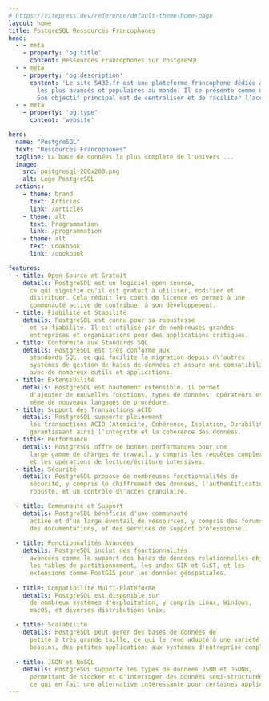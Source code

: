 ```yaml
---
# https://vitepress.dev/reference/default-theme-home-page
layout: home
title: PostgreSQL Ressources Francophones
head:
  - - meta
    - property: 'og:title'
      content: Ressources Francophones sur PostgreSQL
  - - meta      
    - property: 'og:description'
      content: 'Le site 5432.fr est une plateforme francophone dédiée à PostgreSQL, l’un des systèmes de gestion de bases de données relationnelles 
        les plus avancés et populaires au monde. Il se présente comme un "regroupement de ressources disponibles en français autour de PostgreSQL. 
        Son objectif principal est de centraliser et de faciliter l’accès à des informations, documentations, tutoriels, articles et autres ressources utiles pour les utilisateurs, administrateurs et développeurs francophones travaillant avec PostgreSQL'
  - - meta      
    - property: 'og:type'
      content: 'website'

hero:
  name: "PostgreSQL"
  text: "Ressources Francophones"
  tagline: La base de données la plus complète de l'univers ...
  image: 
    src: postgresql-200x200.png
    alt: Logo PostgreSQL
  actions:
    - theme: brand
      text: Articles
      link: /articles
    - theme: alt
      text: Programmation
      link: /programmation
    - theme: alt
      text: Cookbook
      link: /cookbook      

features:
  - title: Open Source et Gratuit
    details: PostgreSQL est un logiciel open source,
      ce qui signifie qu'il est gratuit à utiliser, modifier et
      distribuer. Cela réduit les coûts de licence et permet à une
      communauté active de contribuer à son développement.
  - title: Fiabilité et Stabilité
    details: PostgreSQL est connu pour sa robustesse
      et sa fiabilité. Il est utilisé par de nombreuses grandes
      entreprises et organisations pour des applications critiques.
  - title: Conformité aux Standards SQL
    details: PostgreSQL est très conforme aux
      standards SQL, ce qui facilite la migration depuis d\'autres
      systèmes de gestion de bases de données et assure une compatibilité
      avec de nombreux outils et applications.
  - title: Extensibilité 
    details: PostgreSQL est hautement extensible. Il permet
      d'ajouter de nouvelles fonctions, types de données, opérateurs et
      même de nouveaux langages de procédure.    
  - title: Support des Transactions ACID
    details: PostgreSQL supporte pleinement
      les transactions ACID (Atomicité, Cohérence, Isolation, Durabilité),
      garantissant ainsi l'intégrité et la cohérence des données.   
  - title: Performance
    details: PostgreSQL offre de bonnes performances pour une
      large gamme de charges de travail, y compris les requêtes complexes
      et les opérations de lecture/écriture intensives.
  - title: Sécurité
    details: PostgreSQL propose de nombreuses fonctionnalités de
      sécurité, y compris le chiffrement des données, l'authentification
      robuste, et un contrôle d\'accès granulaire.

  - title: Communauté et Support
    details: PostgreSQL bénéficie d'une communauté
      active et d'un large éventail de ressources, y compris des forums,
      des documentations, et des services de support professionnel.
    
  - title: Fonctionnalités Avancées
    details: PostgreSQL inclut des fonctionnalités
      avancées comme le support des bases de données relationnelles-objet,
      les tables de partitionnement, les index GIN et GiST, et les
      extensions comme PostGIS pour les données géospatiales.
    
  - title: Compatibilité Multi-Plateforme
    details: PostgreSQL est disponible sur
      de nombreux systèmes d'exploitation, y compris Linux, Windows,
      macOS, et diverses distributions Unix.   

  - title: Scalabilité
    details: PostgreSQL peut gérer des bases de données de
      petite à très grande taille, ce qui le rend adapté à une variété de
      besoins, des petites applications aux systèmes d'entreprise complexes.
    
  - title: JSON et NoSQL
    details: PostgreSQL supporte les types de données JSON et JSONB, 
      permettant de stocker et d'interroger des données semi-structurées, 
      ce qui en fait une alternative intéressante pour certaines applications NoSQL.      
---
```

